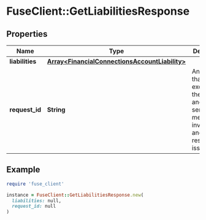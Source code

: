 # FuseClient::GetLiabilitiesResponse

## Properties

| Name | Type | Description | Notes |
| ---- | ---- | ----------- | ----- |
| **liabilities** | [**Array&lt;FinancialConnectionsAccountLiability&gt;**](FinancialConnectionsAccountLiability.md) |  | [optional] |
| **request_id** | **String** | An identifier that is exclusive to the request and can serve as a means for investigating and resolving issues. | [optional] |

## Example

```ruby
require 'fuse_client'

instance = FuseClient::GetLiabilitiesResponse.new(
  liabilities: null,
  request_id: null
)
```

